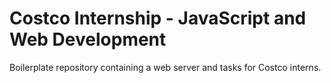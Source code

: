 # Costco Internship - JavaScript and Web Development

Boilerplate repository containing a web server and tasks for Costco interns.
